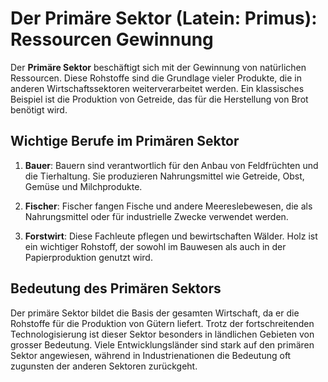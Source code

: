 # Der Primäre Sektor (Latein: Primus): Ressourcen Gewinnung

Der **Primäre Sektor** beschäftigt sich mit der Gewinnung von natürlichen Ressourcen. Diese Rohstoffe sind die Grundlage vieler Produkte, die in anderen Wirtschaftssektoren weiterverarbeitet werden. Ein klassisches Beispiel ist die Produktion von Getreide, das für die Herstellung von Brot benötigt wird.

## Wichtige Berufe im Primären Sektor

1. **Bauer**: Bauern sind verantwortlich für den Anbau von Feldfrüchten und die Tierhaltung. Sie produzieren Nahrungsmittel wie Getreide, Obst, Gemüse und Milchprodukte.

2. **Fischer**: Fischer fangen Fische und andere Meereslebewesen, die als Nahrungsmittel oder für industrielle Zwecke verwendet werden.

3. **Forstwirt**: Diese Fachleute pflegen und bewirtschaften Wälder. Holz ist ein wichtiger Rohstoff, der sowohl im Bauwesen als auch in der Papierproduktion genutzt wird.

## Bedeutung des Primären Sektors

Der primäre Sektor bildet die Basis der gesamten Wirtschaft, da er die Rohstoffe für die Produktion von Gütern liefert. Trotz der fortschreitenden Technologisierung ist dieser Sektor besonders in ländlichen Gebieten von grosser Bedeutung. Viele Entwicklungsländer sind stark auf den primären Sektor angewiesen, während in Industrienationen die Bedeutung oft zugunsten der anderen Sektoren zurückgeht.
